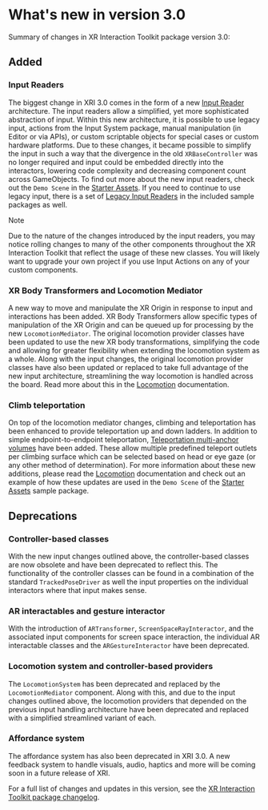 # What's new in version 3.0

Summary of changes in XR Interaction Toolkit package version 3.0:

## Added

### Input Readers

The biggest change in XRI 3.0 comes in the form of a new [Input Reader](architecture.md#input-readers) architecture. The input readers allow a simplified, yet more sophisticated abstraction of input. Within this new architecture, it is possible to use legacy input, actions from the Input System package, manual manipulation (in Editor or via APIs), or custom scriptable objects for special cases or custom hardware platforms. Due to these changes, it became possible to simplify the input in such a way that the divergence in the old `XRBaseController` was no longer required and input could be embedded directly into the interactors, lowering code complexity and decreasing component count across GameObjects. To find out more about the new input readers, check out the `Demo Scene` in the [Starter Assets](samples-starter-assets.md#demo-scene). If you need to continue to use legacy input, there is a set of [Legacy Input Readers](samples-legacy-xr-input-readers.md) in the included sample packages as well.

> [!NOTE]
> Due to the nature of the changes introduced by the input readers, you may notice rolling changes to many of the other components throughout the XR Interaction Toolkit that reflect the usage of these new classes. You will likely want to upgrade your own project if you use Input Actions on any of your custom components.

### XR Body Transformers and Locomotion Mediator

A new way to move and manipulate the XR Origin in response to input and interactions has been added. XR Body Transformers allow specific types of manipulation of the XR Origin and can be queued up for processing by the new `LocomotionMediator`. The original locomotion provider classes have been updated to use the new XR body transformations, simplifying the code and allowing for greater flexibility when extending the locomotion system as a whole. Along with the input changes, the original locomotion provider classes have also been updated or replaced to take full advantage of the new input architecture, streamlining the way locomotion is handled across the board. Read more about this in the [Locomotion](locomotion.md) documentation.

### Climb teleportation

On top of the locomotion mediator changes, climbing and teleportation has been enhanced to provide teleportation up and down ladders. In addition to simple endpoint-to-endpoint teleportation, [Teleportation multi-anchor volumes](teleportation-multi-anchor-volume.md) have been added. These allow multiple predefined teleport outlets per climbing surface which can be selected based on head or eye gaze (or any other method of determination). For more information about these new additions, please read the [Locomotion](locomotion.md) documentation and check out an example of how these updates are used in the `Demo Scene` of the [Starter Assets](samples-starter-assets.md#demo-scene) sample package.

## Deprecations

### Controller-based classes

With the new input changes outlined above, the controller-based classes are now obsolete and have been deprecated to reflect this. The functionality of the controller classes can be found in a combination of the standard `TrackedPoseDriver` as well the input properties on the individual interactors where that input makes sense.

### AR interactables and gesture interactor

With the introduction of `ARTransformer`, `ScreenSpaceRayInteractor`, and the associated input components for screen space interaction, the individual AR interactable classes and the `ARGestureInteractor` have been deprecated.

### Locomotion system and controller-based providers

The `LocomotionSystem` has been deprecated and replaced by the `LocomotionMediator` component. Along with this, and due to the input changes outlined above, the locomotion providers that depended on the previous input handling architecture have been deprecated and replaced with a simplified streamlined variant of each.

### Affordance system

The affordance system has also been deprecated in XRI 3.0. A new feedback system to handle visuals, audio, haptics and more will be coming soon in a future release of XRI.

For a full list of changes and updates in this version, see the [XR Interaction Toolkit package changelog](../changelog/CHANGELOG.html).